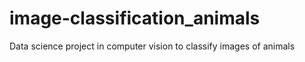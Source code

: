 # image-classification_animals
Data science project in computer vision to classify images of animals

